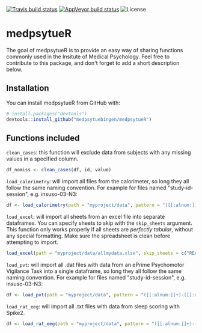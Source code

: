 [![Travis build status](https://img.shields.io/travis/medpsytuebingen/medpsytueR.svg?style=flat-square)](https://travis-ci.org/medpsytuebingen/medpsytueR)
[![AppVeyor build status](https://img.shields.io/appveyor/ci/jcpsantiago/medpsytueR.svg?style=flat-square)](https://ci.appveyor.com/project/jcpsantiago/medpsytuer-4aalo)
![License](https://img.shields.io/badge/license-MIT-blue.svg?longCache=true&style=flat-square)

# medpsytueR

The goal of medpsytueR is to provide an easy way of sharing functions commonly
used in the Insitute of Medical Psychology. Feel free to contribute to this package,
and don't forget to add a short description below.

## Installation

You can install medpsytueR from GitHub with:


``` r
# install.packages("devtools")
devtools::install_github("medpsytuebingen/medpsytueR")
```

## Functions included

`clean_cases`: this function will exclude data from subjects with any missing values
in a specified column.

``` r
df_nomiss <- clean_cases(df, id, value)
```


`load_calorimetry`: will import all files from the calorimeter, so long they all
follow the same naming convention. For example for files named "study-id-session", e.g. insuso-03-N3:

``` r
df <- load_calorimetry(path = "myproject/data", pattern = "([[:alnum:]]+)-([[:digit:]]+)-([[:alnum:]]+)")
```


`load_excel`: will import all sheets from an excel file into separate dataframes. You can specify sheets to skip with the `skip_sheets` argument. This function only works properly if all sheets are _perfectly tabular_, without any special formatting. Make sure the
spreadsheet is clean before attempting to import.

``` r
load_excel(path = "myproject/data/allmydata.xlsx", skip_sheets = c("README", "intermediate_calc"))
```


`load_pvt`: will import all .dat files with data from an ePrime Psychomotor Vigilance Task into a single dataframe, so long they all follow the same naming convention. For example for files named "study-id-session", e.g. insuso-03-N3:

``` r
df <- load_pvt(path = "myproject/data", pattern = "([[:alnum:]]+)-([[:alnum:]]+)-([[:alnum:]]+)")
```


`load_rat_eeg`: will import all .txt files with data from sleep scoring with Spike2.

``` r
df <- load_rat_eeg(path = "myproject/data", pattern = "([[:alnum:]]+)-([[:alnum:]]+)-([[:alnum:]]+)")
```
